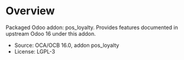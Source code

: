 # Overview

Packaged Odoo addon: pos_loyalty. Provides features documented in upstream Odoo 16 under this addon.

- Source: OCA/OCB 16.0, addon pos_loyalty
- License: LGPL-3
